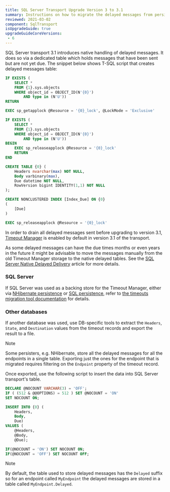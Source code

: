 ```yaml
---
title: SQL Server Transport Upgrade Version 3 to 3.1
summary: Instructions on how to migrate the delayed messages from persistence-based mechanism (Timeout Manager) to native transport handling.
reviewed: 2021-03-02
component: SqlTransport
isUpgradeGuide: true
upgradeGuideCoreVersions:
 - 6
---
```


SQL Server transport 3.1 introduces native handling of delayed messages. It does so via a dedicated table which holds messages that have been sent but are not yet due. The snippet below shows T-SQL script that creates delayed messages table:

```sql
IF EXISTS (
    SELECT *
    FROM {1}.sys.objects
    WHERE object_id = OBJECT_ID(N'{0}')
        AND type in (N'U'))
RETURN

EXEC sp_getapplock @Resource = '{0}_lock', @LockMode = 'Exclusive'

IF EXISTS (
    SELECT *
    FROM {1}.sys.objects
    WHERE object_id = OBJECT_ID(N'{0}')
        AND type in (N'U'))
BEGIN
    EXEC sp_releaseapplock @Resource = '{0}_lock'
    RETURN
END

CREATE TABLE {0} (
    Headers nvarchar(max) NOT NULL,
    Body varbinary(max),
    Due datetime NOT NULL,
    RowVersion bigint IDENTITY(1,1) NOT NULL
);

CREATE NONCLUSTERED INDEX [Index_Due] ON {0}
(
    [Due]
)

EXEC sp_releaseapplock @Resource = '{0}_lock'
```

In order to drain all delayed messages sent before upgrading to version 3.1, [Timeout Manager](/nservicebus/messaging/timeout-manager.md) is enabled by default in version 3.1 of the transport.

As some delayed messages can have the due times months or even years in the future it might be advisable to move the messages manually from the old Timeout Manager storage to the native delayed tables. See the [SQL Server Native Delayed Delivery](/transports/sql/native-delayed-delivery.md) article for more details.


### SQL Server

If SQL Server was used as a backing store for the Timeout Manager, either via [NHibernate persistence](/persistence/nhibernate/) or [SQL persistence](/persistence/sql), refer to [the timeouts migration tool documentation](/nservicebus/tools/migrate-to-native-delivery.md) for details.


### Other databases

If another database was used, use DB-specific tools to extract the `Headers`, `State`, and `Destination` values from the timeout records and export the result to a file.

> [!NOTE]
> Some persisters, e.g. NHibernate, store all the delayed messages for all the endpoints in a single table. Exporting just the ones for the endpoint that is migrated requires filtering on the `Endpoint` property of the timeout record.

Once exported, use the following script to insert the data into SQL Server transport's table.

```sql
DECLARE @NOCOUNT VARCHAR(3) = 'OFF';
IF ( (512 & @@OPTIONS) = 512 ) SET @NOCOUNT = 'ON'
SET NOCOUNT ON;

INSERT INTO {0} (
    Headers,
    Body,
    Due)
VALUES (
    @Headers,
    @Body,
    @Due);

IF(@NOCOUNT = 'ON') SET NOCOUNT ON;
IF(@NOCOUNT = 'OFF') SET NOCOUNT OFF;
```

> [!NOTE]
> By default, the table used to store delayed messages has the `Delayed` suffix so for an endpoint called `MyEndpoint` the delayed messages are stored in a table called `MyEndpoint.Delayed`.
